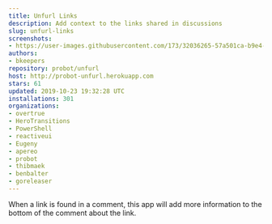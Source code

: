 ```yaml
---
title: Unfurl Links
description: Add context to the links shared in discussions
slug: unfurl-links
screenshots:
- https://user-images.githubusercontent.com/173/32036265-57a501ca-b9e4-11e7-9db3-52374fb7290c.png
authors:
- bkeepers
repository: probot/unfurl
host: http://probot-unfurl.herokuapp.com
stars: 61
updated: 2019-10-23 19:32:28 UTC
installations: 301
organizations:
- overtrue
- HeroTransitions
- PowerShell
- reactiveui
- Eugeny
- apereo
- probot
- thibmaek
- benbalter
- goreleaser
---
```


When a link is found in a comment, this app will add more information to the bottom of the comment about the link.
